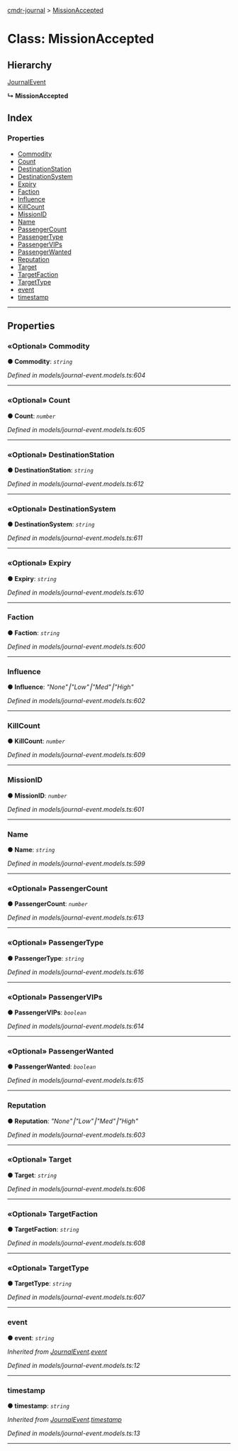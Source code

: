 [cmdr-journal](../README.md) > [MissionAccepted](../classes/missionaccepted.md)



# Class: MissionAccepted

## Hierarchy


 [JournalEvent](journalevent.md)

**↳ MissionAccepted**







## Index

### Properties

* [Commodity](missionaccepted.md#commodity)
* [Count](missionaccepted.md#count)
* [DestinationStation](missionaccepted.md#destinationstation)
* [DestinationSystem](missionaccepted.md#destinationsystem)
* [Expiry](missionaccepted.md#expiry)
* [Faction](missionaccepted.md#faction)
* [Influence](missionaccepted.md#influence)
* [KillCount](missionaccepted.md#killcount)
* [MissionID](missionaccepted.md#missionid)
* [Name](missionaccepted.md#name)
* [PassengerCount](missionaccepted.md#passengercount)
* [PassengerType](missionaccepted.md#passengertype)
* [PassengerVIPs](missionaccepted.md#passengervips)
* [PassengerWanted](missionaccepted.md#passengerwanted)
* [Reputation](missionaccepted.md#reputation)
* [Target](missionaccepted.md#target)
* [TargetFaction](missionaccepted.md#targetfaction)
* [TargetType](missionaccepted.md#targettype)
* [event](missionaccepted.md#event)
* [timestamp](missionaccepted.md#timestamp)



---
## Properties
<a id="commodity"></a>

### «Optional» Commodity

**●  Commodity**:  *`string`* 

*Defined in models/journal-event.models.ts:604*





___

<a id="count"></a>

### «Optional» Count

**●  Count**:  *`number`* 

*Defined in models/journal-event.models.ts:605*





___

<a id="destinationstation"></a>

### «Optional» DestinationStation

**●  DestinationStation**:  *`string`* 

*Defined in models/journal-event.models.ts:612*





___

<a id="destinationsystem"></a>

### «Optional» DestinationSystem

**●  DestinationSystem**:  *`string`* 

*Defined in models/journal-event.models.ts:611*





___

<a id="expiry"></a>

### «Optional» Expiry

**●  Expiry**:  *`string`* 

*Defined in models/journal-event.models.ts:610*





___

<a id="faction"></a>

###  Faction

**●  Faction**:  *`string`* 

*Defined in models/journal-event.models.ts:600*





___

<a id="influence"></a>

###  Influence

**●  Influence**:  *"None"⎮"Low"⎮"Med"⎮"High"* 

*Defined in models/journal-event.models.ts:602*





___

<a id="killcount"></a>

###  KillCount

**●  KillCount**:  *`number`* 

*Defined in models/journal-event.models.ts:609*





___

<a id="missionid"></a>

###  MissionID

**●  MissionID**:  *`number`* 

*Defined in models/journal-event.models.ts:601*





___

<a id="name"></a>

###  Name

**●  Name**:  *`string`* 

*Defined in models/journal-event.models.ts:599*





___

<a id="passengercount"></a>

### «Optional» PassengerCount

**●  PassengerCount**:  *`number`* 

*Defined in models/journal-event.models.ts:613*





___

<a id="passengertype"></a>

### «Optional» PassengerType

**●  PassengerType**:  *`string`* 

*Defined in models/journal-event.models.ts:616*





___

<a id="passengervips"></a>

### «Optional» PassengerVIPs

**●  PassengerVIPs**:  *`boolean`* 

*Defined in models/journal-event.models.ts:614*





___

<a id="passengerwanted"></a>

### «Optional» PassengerWanted

**●  PassengerWanted**:  *`boolean`* 

*Defined in models/journal-event.models.ts:615*





___

<a id="reputation"></a>

###  Reputation

**●  Reputation**:  *"None"⎮"Low"⎮"Med"⎮"High"* 

*Defined in models/journal-event.models.ts:603*





___

<a id="target"></a>

### «Optional» Target

**●  Target**:  *`string`* 

*Defined in models/journal-event.models.ts:606*





___

<a id="targetfaction"></a>

### «Optional» TargetFaction

**●  TargetFaction**:  *`string`* 

*Defined in models/journal-event.models.ts:608*





___

<a id="targettype"></a>

### «Optional» TargetType

**●  TargetType**:  *`string`* 

*Defined in models/journal-event.models.ts:607*





___

<a id="event"></a>

###  event

**●  event**:  *`string`* 

*Inherited from [JournalEvent](journalevent.md).[event](journalevent.md#event)*

*Defined in models/journal-event.models.ts:12*





___

<a id="timestamp"></a>

###  timestamp

**●  timestamp**:  *`string`* 

*Inherited from [JournalEvent](journalevent.md).[timestamp](journalevent.md#timestamp)*

*Defined in models/journal-event.models.ts:13*





___


